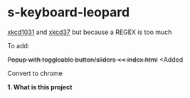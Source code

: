# s-keyboard-leopard
<a href="https://xkcd.com/1031/">xkcd1031</a> and <a href="https://xkcd.com/37/">xkcd37</a>
but because a REGEX is too much

To add:

~~Popup with toggleable button/sliders << index.html~~ <Added

Convert to chrome

<b>1. What is this project</b>
